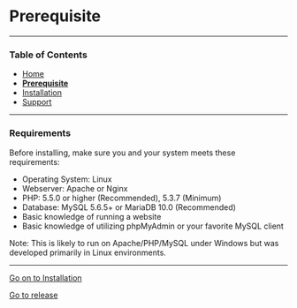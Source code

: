 # Prerequisite
___
### Table of Contents
- [Home](README.md)
- [__Prerequisite__](prerequisite.md)
- [Installation](installation.md)
- [Support](support.md)
___
### Requirements
Before installing, make sure you and your system meets these requirements:
- Operating System: Linux
- Webserver: Apache or Nginx
- PHP: 5.5.0 or higher (Recommended), 5.3.7 (Minimum)
- Database: MySQL 5.6.5+ or MariaDB 10.0 (Recommended)
- Basic knowledge of running a website
- Basic knowledge of utilizing phpMyAdmin or your favorite MySQL client

Note: This is likely to run on Apache/PHP/MySQL under Windows but was developed primarily in Linux environments.
___
[Go on to Installation](installation.md)

[Go to release](../../)
